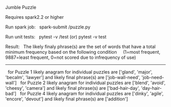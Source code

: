 Jumble Puzzle

Requires spark2.2 or higher

Run spark job:
&nbsp;&nbsp;spark-submit <path>/puzzle.py

Run unit tests:
&nbsp;&nbsp;pytest -v <path>/test (or) pytest -v test

Result:
&nbsp;&nbsp;The likely finaly phrase(s) are the set of words that have a total minimum frequency based on the following condition
&nbsp;&nbsp;&nbsp;&nbsp;(1=most   frequent,   9887=least   frequent,   0=not   scored   due   to infrequency  of use)

----------
&nbsp;&nbsp;for Puzzle 1 likely anagram for individual puzzles are ['gland', 'major', 'becalm', 'lawyer'] and likely final phrase(s) are ['job-wall-need', 'job-need-wall']
&nbsp;&nbsp;for Puzzle 2 likely anagram for individual puzzles are ['blend', 'avoid', 'cheesy', 'camera'] and likely final phrase(s) are ['bad-hair-day', 'day-hair-bad']
&nbsp;&nbsp;for Puzzle 4 likely anagram for individual puzzles are ['dinky', 'agile', 'encore', 'devout'] and likely final phrase(s) are ['addition']
